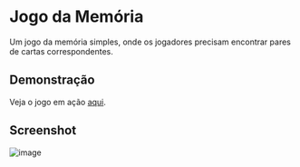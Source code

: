 # Jogo da Memória

Um jogo da memória simples, onde os jogadores precisam encontrar pares de cartas correspondentes.

## Demonstração

Veja o jogo em ação [aqui](https://lorenlmartins.github.io/memory-game/).

## Screenshot

![image](https://github.com/user-attachments/assets/a2d565d0-3102-4987-9953-99f1ba1a3709)



